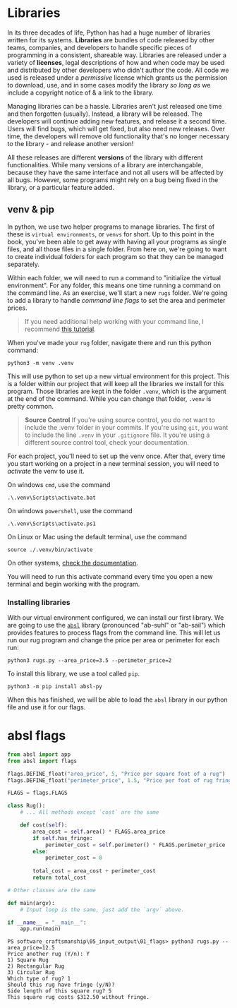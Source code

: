 # Libraries

In its three decades of life, Python has had a huge number of libraries written
for its systems. **Libraries** are bundles of code released by other teams,
companies, and developers to handle specific pieces of programming in a
consistent, shareable way. Libraries are released under a variety of
**licenses**, legal descriptions of how and when code may be used and
distributed by other developers who didn't author the code. All code we used is
released under a _permissive_ license which grants us the permission to
download, use, and in some cases modify the library _so long as_ we include a
copyright notice of & a link to the library.

Managing libraries can be a hassle. Libraries aren't just released one time and
then forgotten (usually). Instead, a library will be released. The developers
will continue adding new features, and release it a second time. Users will find
bugs, which will get fixed, but also need new releases. Over time, the
developers will remove old functionality that's no longer necessary to the
library - and release another version!

All these releases are different **versions** of the library with different
functionalities. While many versions of a library are interchangable, because
they have the same interface and not all users will be affected by all bugs.
However, some programs might rely on a bug being fixed in the library, or a
particular feature added.

## venv & pip

In python, we use two helper programs to manage libraries. The first of these
is `virtual environments`, or `venvs` for short. Up to this point in the book,
you've been able to get away with having all your programs as single files, and
all those files in a single folder. From here on, we're going to want to create
individual folders for each program so that they can be managed separately.

Within each folder, we will need to run a command to "initialize the virtual
environment". For any folder, this means one time running a command on the
command line. As an exercise, we'll start a new `rugs` folder. We're going to
add a library to handle _command line flags_ to set the area and perimeter
prices.

> If you need additional help working with your command line, I recommend
[this tutorial](https://developer.mozilla.org/en-US/docs/Learn/Tools_and_testing/Understanding_client-side_tools/Command_line).

When you've made your `rug` folder, navigate there and run this python command:

```
python3 -m venv .venv
```

This will use python to set up a new virtual environment for this project. This
is a folder within our project that will keep all the libraries we install for
this program. Those libraries are kept in the folder `.venv`, which is the
argument at the end of the command. While you can change that folder, `.venv` is
pretty common.

> **Source Control** If you're using source control, you do not want to include
the .venv folder in your commits. If you're using `git`, you want to include the
line `.venv` in your `.gitignore` file. It you're using a different source
control tool, check your documentation.

For each project, you'll need to set up the venv once. After that, every time
you start working on a project in a new terminal session, you will need to
_activate_ the venv to use it.

On windows `cmd`, use the command

```
.\.venv\Scripts\activate.bat
```

On windows `powershell`, use the command

```
.\.venv\Scripts\activate.ps1
```

On Linux or Mac using the default terminal, use the command

```
source ./.venv/bin/activate
```

On other systems, [check the documentation](https://docs.python.org/3/library/venv.html).

You will need to run this activate command every time you open a new terminal
and begin working with the program.

### Installing libraries

With our virtual environment configured, we can install our first library. We
are going to use the [`absl`](https://pypi.org/project/absl-py/) library
(pronounced "ab-suhl" or "ab-sail") which provides features to process flags
from the command line. This will let us run our rug program and change the price
per area or perimeter for each run:

```
python3 rugs.py --area_price=3.5 --perimeter_price=2
```

To install this library, we use a tool called `pip`.

```
python3 -m pip install absl-py
```

When this has finished, we will be able to load the `absl` library in our python
file and use it for our flags.

# absl flags

```python
from absl import app
from absl import flags

flags.DEFINE_float("area_price", 5, "Price per square foot of a rug")
flags.DEFINE_float("perimeter_price", 1.5, "Price per foot of rug fringe")

FLAGS = flags.FLAGS

class Rug():
    # ... All methods except `cost` are the same

    def cost(self):
        area_cost = self.area() * FLAGS.area_price
        if self.has_fringe:
            perimeter_cost = self.perimeter() * FLAGS.perimeter_price
        else:
            perimeter_cost = 0
        
        total_cost = area_cost + perimeter_cost
        return total_cost

# Other classes are the same

def main(argv):
    # Input loop is the same, just add the `argv` above.

if __name__ = "__main__":
    app.run(main)
```

```
PS software_craftsmanship\05_input_output\01_flags> python3 rugs.py --area_price=12.5
Price another rug (Y/n): Y
1) Square Rug
2) Rectangular Rug
3) Circular Rug
Which type of rug? 1
Should this rug have fringe (y/N)?
Side length of this square rug? 5
This square rug costs $312.50 without fringe.
```